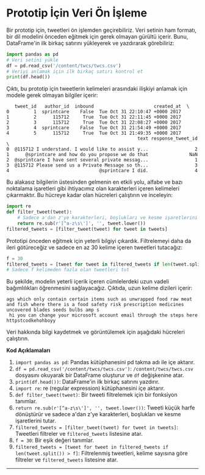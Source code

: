 # Prototip İçin Veri Ön İşleme

Bir prototip için, tweetleri ön işlemden geçirebiliriz. Veri setinin ham formatı, bir dil modelini önceden eğitmek için gerek olmayan gürültü içerir. Bunu, DataFrame'in ilk birkaç satırını yükleyerek ve yazdırarak görebiliriz:

```python
import pandas as pd 
# Veri setini yükle
df = pd.read_csv('/content/twcs/twcs.csv') 
# Veriyi anlamak için ilk birkaç satırı kontrol et
print(df.head())
```

Çıktı, bu prototip için tweetlerin kelimeleri arasındaki ilişkiyi anlamak için modele gerek olmayan bilgiler içerir:
```
   tweet_id   author_id  inbound                      created_at  \
0         1  sprintcare    False  Tue Oct 31 22:10:47 +0000 2017   
1         2      115712     True  Tue Oct 31 22:11:45 +0000 2017   
2         3      115712     True  Tue Oct 31 22:08:27 +0000 2017   
3         4  sprintcare    False  Tue Oct 31 21:54:49 +0000 2017   
4         5      115712     True  Tue Oct 31 21:49:35 +0000 2017   
                                                text response_tweet_id  \
0  @115712 I understand. I would like to assist y...                 2   
1      @sprintcare and how do you propose we do that               NaN   
2  @sprintcare I have sent several private messag...                 1   
3  @115712 Please send us a Private Message so th...                 3   
4                                 @sprintcare I did.                 4
```

Bu alakasız bilgilerin üstesinden gelmenin en etkili yolu, alfabe ve bazı noktalama işaretleri gibi ihtiyacımız olan karakterleri içeren kelimeleri çıkarmaktır. Bu hücreye kadar olan hücreleri çalıştırın ve inceleyin:

```python
import re 
def filter_tweet(tweet):
    # Sadece a'dan z'ye karakterleri, boşlukları ve kesme işaretlerini tut, sonra küçük harfe dönüştür
    return re.sub(r'[^a-z\s\']', '', tweet.lower())
filtered_tweets = [filter_tweet(tweet) for tweet in tweets]
```

Prototipi önceden eğitmek için yeterli bilgiyi çıkardık. Filtrelemeyi daha da ileri götüreceğiz ve sadece en az 30 kelime içeren tweetleri tutacağız:
```python
f = 30 
filtered_tweets = [tweet for tweet in filtered_tweets if len(tweet.split()) > f] 
# Sadece f kelimeden fazla olan tweetleri tut
```

Bu şekilde, modelin yeterli içerik içeren cümlelerdeki uzun vadeli bağımlılıkları öğrenmesini sağlayacağız. Çıktıda, uzun kelime dizileri içerir:
```
ags which only contain certain items such as unwrapped food raw meat and fish where there is a food safety risk prescription medicines uncovered blades seeds bulbs amp s
 hi you can change your microsoft account email through the steps here httpstcodkehohboyy
```

Veri hakkında bilgi kaydetmek ve görüntülemek için aşağıdaki hücreleri çalıştırın. 

**Kod Açıklamaları**

1. `import pandas as pd`: Pandas kütüphanesini pd takma adı ile içe aktarır.
2. `df = pd.read_csv('/content/twcs/twcs.csv')`: `/content/twcs/twcs.csv` dosyasını okuyarak bir DataFrame oluşturur ve `df` değişkenine atar.
3. `print(df.head())`: DataFrame'in ilk birkaç satırını yazdırır.
4. `import re`: re (regular expression) kütüphanesini içe aktarır.
5. `def filter_tweet(tweet)`: Bir tweeti filtrelemek için bir fonksiyon tanımlar.
6. `return re.sub(r'[^a-z\s\']', '', tweet.lower())`: Tweeti küçük harfe dönüştürür ve sadece a'dan z'ye karakterleri, boşlukları ve kesme işaretlerini tutar.
7. `filtered_tweets = [filter_tweet(tweet) for tweet in tweets]`: Tweetleri filtreler ve `filtered_tweets` listesine atar.
8. `f = 30`: Bir eşik değeri tanımlar.
9. `filtered_tweets = [tweet for tweet in filtered_tweets if len(tweet.split()) > f]`: Filtrelenmiş tweetleri, kelime sayısına göre filtreler ve `filtered_tweets` listesine atar.

---

